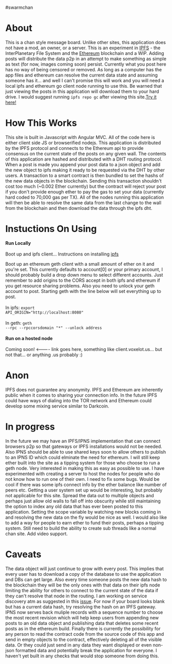 #swarmchan

<h1>About</h1>
<p>This is a chan style message board. Unlike other sites, this application does not have a mod, an owner, or a server. This is an experiment in <a href="https://ipfs.io/">IPFS</a> - the InterPlanetary File System and the <a href="https://ipfs.io/">Ethereum</a> blockchain and a WIP. Adding posts will distribute the data p2p in an attempt to make something as simple as text (for now, images coming soon) persist. Currently what you post here has no way of being censored or removed. As long as a computer has the app files and ethereum can resolve the current data state and assuming someone has it... and well I can't promise this will work and you will need a local ipfs and ethereum go client node running to use this. Be warned that just viewing the posts in this application will download them to your hard drive. I would suggest running <code>ipfs repo gc</code> after viewing this site.<a href="#/boards">Try it here!</a></p>

<h1>How This Works</h1>
<p>This site is built in Javascript with Angular MVC. All of the code here is either client side JS or browserified nodejs. This application is distributed by the IPFS protocol and connects to the Ethereum api to provide consensus on the current state of the posts on any given wall.  The contents of this application are hashed and distributed with a DHT routing protocol. When a post is made you append your post data to a json object and add the new object to ipfs making it ready to be requested via the DHT by other users. A transaction to a smart contract is then bundled to set the hashs of the new data objects in the blockchain. Sending this transaction shouldn't cost too much (~0.002 Ether currently) but the contract will reject your post if you don't provide enough ether to pay the gas to set your data (currently hard coded to 70,000 gas per TX). All of the nodes running this application will then be able to resolve the same data from the last change to the wall from the blockchain and then download the data through the ipfs dht.</p>

<h1>Instuctions On Using</h1>
<p><b>Run Locally</b>
<br>
<br>
Boot up and ipfs client... Instructions on installing <a href="https://ipfs.io/docs/install/">ipfs</a>

Boot up an ethereum geth client with a small amount of ether on it and you're set. This currently defaults to account[0] or your primary account, I should probably build a drop down menu to select different accounts. Just remember to add origins to the CORS accept in both ipfs and ethereum if you get resource sharing problems. Also you need to unlock your geth account to post. Starting geth with the line below will set everything up to post.
<br>
<br>
In ipfs:
<code>export API_ORIGIN="http://localhost:8080"</code>
<br>
<br>
In geth:
<code>geth --rpc --rpccorsdomain "*" --unlock address</code>
<br>
<br>
<b>Run on a hosted node</b>
<br>
<br>
Coming soon! <---- link goes here, something like client.voxelot.us... but not that... or anything .us probably :)
</p>

<h1>Anon</h1>
<p>IPFS does not guarantee any anonymity. IPFS and Ethereum are inherently public when it comes to sharing your connection info. In the future IPFS could have ways of dialing into the TOR network and Ethereum could develop some mixing service similar to Darkcoin.</p>

<h1>In progress</h1>
<p>In the future we may have an IPFS/IPNS implementation that can connect browsers p2p so that gateways or IPFS installations would not be needed. Also IPNS should be able to use shared keys soon to allow others to publish to an IPNS ID which could elminate the need for ethereum. I will still keep ether built into the site as a tipping system for those who choose to run a geth node. Very interested in making this as easy as possible to use.  I have experimented with creating a server to host the nodes for people who do not know how to run one of their own. I need to fix some bugs. Would be cool if there was some ipfs connect info by the ether balance like number of peers etc. Getting a user system set up would be interesting, but probably not applicable for this site. Spread the data out to multiple objects and perhaps just allow old walls to fall off into obscurity while still maintaining the option to index any old data that has ever been posted to this application. Setting the scope variable by watching new blocks coming in and resolving the new data on the fly would be nice as well. I would also like to add a way for people to earn ether to fund their posts, perhaps a tipping system. Still need to build the ability to create sub threads like a normal chan site. Add video support.</p>

<h1>Caveats</h1>
<p>The data object will just continue to grow with every post.  This implies that every user has to download a copy of the database to use the application and DBs can get large. Also every time someone posts the new data hash to the blockchain they will be the only ones with that data on their ipfs node limiting the ability for others to connect to the current state of the data if they can't resolve that node in the routing. I am working on service discovery atm as suggested in this <a href="https://github.com/ipfs/notes/issues/15">issue</a>. For now if your board looks blank but has a current data hash, try resolving the hash on an IPFS gateway. IPNS now serves back muliple records with a sequence number to choose the most recent revision which will help keep users from appending new posts to an old data object and publishing data that deletes some recent posts as in the ethereum build. Finally there is currently the possibility for any person to read the contract code from the source code of this app and send in empty objects to the contract, effectively deleting all of the visible data. Or they could just send in any data they want displayed or even non-json formatted data and potentially break the application for everyone. I haven't yet built in any checks that would stop someone from doing this.</p>
